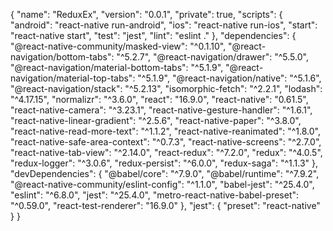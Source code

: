 {
  "name": "ReduxEx",
  "version": "0.0.1",
  "private": true,
  "scripts": {
    "android": "react-native run-android",
    "ios": "react-native run-ios",
    "start": "react-native start",
    "test": "jest",
    "lint": "eslint ."
  },
  "dependencies": {
    "@react-native-community/masked-view": "^0.1.10",
    "@react-navigation/bottom-tabs": "^5.2.7",
    "@react-navigation/drawer": "^5.5.0",
    "@react-navigation/material-bottom-tabs": "^5.1.9",
    "@react-navigation/material-top-tabs": "^5.1.9",
    "@react-navigation/native": "^5.1.6",
    "@react-navigation/stack": "^5.2.13",
    "isomorphic-fetch": "^2.2.1",
    "lodash": "^4.17.15",
    "normalizr": "^3.6.0",
    "react": "16.9.0",
    "react-native": "0.61.5",
    "react-native-camera": "^3.23.1",
    "react-native-gesture-handler": "^1.6.1",
    "react-native-linear-gradient": "^2.5.6",
    "react-native-paper": "^3.8.0",
    "react-native-read-more-text": "^1.1.2",
    "react-native-reanimated": "^1.8.0",
    "react-native-safe-area-context": "^0.7.3",
    "react-native-screens": "^2.7.0",
    "react-native-tab-view": "^2.14.0",
    "react-redux": "^7.2.0",
    "redux": "^4.0.5",
    "redux-logger": "^3.0.6",
    "redux-persist": "^6.0.0",
    "redux-saga": "^1.1.3"
  },
  "devDependencies": {
    "@babel/core": "^7.9.0",
    "@babel/runtime": "^7.9.2",
    "@react-native-community/eslint-config": "^1.1.0",
    "babel-jest": "^25.4.0",
    "eslint": "^6.8.0",
    "jest": "^25.4.0",
    "metro-react-native-babel-preset": "^0.59.0",
    "react-test-renderer": "16.9.0"
  },
  "jest": {
    "preset": "react-native"
  }
}
